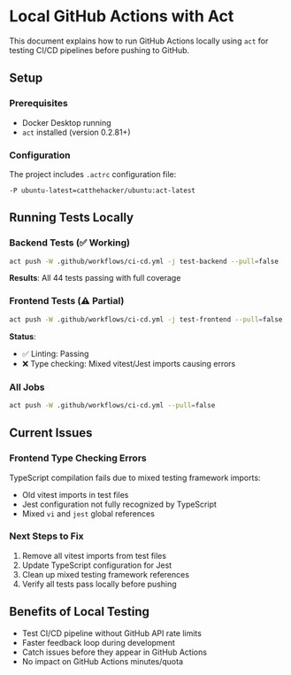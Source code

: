 # Local GitHub Actions with Act

This document explains how to run GitHub Actions locally using `act` for testing CI/CD pipelines before pushing to GitHub.

## Setup

### Prerequisites
- Docker Desktop running
- `act` installed (version 0.2.81+)

### Configuration
The project includes `.actrc` configuration file:
```
-P ubuntu-latest=catthehacker/ubuntu:act-latest
```

## Running Tests Locally

### Backend Tests (✅ Working)
```bash
act push -W .github/workflows/ci-cd.yml -j test-backend --pull=false
```

**Results**: All 44 tests passing with full coverage

### Frontend Tests (⚠️ Partial)
```bash
act push -W .github/workflows/ci-cd.yml -j test-frontend --pull=false
```

**Status**: 
- ✅ Linting: Passing
- ❌ Type checking: Mixed vitest/Jest imports causing errors

### All Jobs
```bash
act push -W .github/workflows/ci-cd.yml --pull=false
```

## Current Issues

### Frontend Type Checking Errors
TypeScript compilation fails due to mixed testing framework imports:
- Old vitest imports in test files
- Jest configuration not fully recognized by TypeScript
- Mixed `vi` and `jest` global references

### Next Steps to Fix
1. Remove all vitest imports from test files
2. Update TypeScript configuration for Jest
3. Clean up mixed testing framework references
4. Verify all tests pass locally before pushing

## Benefits of Local Testing
- Test CI/CD pipeline without GitHub API rate limits
- Faster feedback loop during development
- Catch issues before they appear in GitHub Actions
- No impact on GitHub Actions minutes/quota